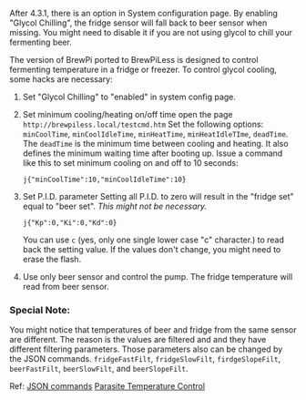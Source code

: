 After 4.3.1, there is an option in System configuration page. By enabling "Glycol Chilling", the fridge sensor will fall back to beer sensor when missing. You might need to disable it if you are not using glycol to chill your fermenting beer.


The version of BrewPi ported to BrewPiLess is designed to control fermenting temperature in a fridge or freezer. To control glycol cooling, some hacks are necessary:

1. Set "Glycol Chilling" to "enabled" in system config page.

2. Set minimum cooling/heating on/off time
    open the page `http://brewpiless.local/testcmd.htm`
    Set the following options: `minCoolTime`, `minCoolIdleTime`, `minHeatTime`, `minHeatIdleTIme`, `deadTime`. The `deadTime` is the minimum time between cooling and heating. It also defines the minimum waiting time after booting up. Issue a command like this to set minimum cooling on and off to 10 seconds:
    
    `j{"minCoolTime":10,"minCoolIdleTime":10}`
    
3. Set P.I.D. parameter
    Setting all P.I.D. to zero will result in the "fridge set" equal to "beer set". _This might not be necessary._
    
    `j{"Kp":0,"Ki":0,"Kd":0}`

    You can use `c` (yes, only one single lower case "c" character.) to read back the setting value. If the values don't change, you might need to erase the flash.

4. Use only beer sensor and control the pump. The fridge temperature will read from beer sensor.

### Special Note:
You might notice that temperatures of beer and fridge from the same sensor are different. The reason is the values are filtered and and they have different filtering parameters. Those parameters also can be changed by the JSON commands. `fridgeFastFilt`, `fridgeSlowFilt`, `firdgeSlopeFilt`, `beerFastFilt`, `beerSlowFilt`, and `beerSlopeFilt`.


Ref:
[JSON commands](JsonCommand.md)
[Parasite Temperature Control](ParasiteTemperatureControl.md)

